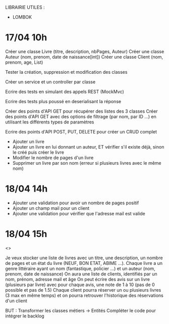 LIBRAIRIE UTILES :

- LOMBOK


17/04 10h
=========

Créer une classe Livre (titre, description, nbPages, Auteur)
Créer une classe Auteur (nom, prenom, date de naissance[int])
Créer une classe Client (nom, prenom, age, List<Livre>)

Tester la création, suppression et modification des classes

Créer un service et un controller par classe

Ecrire des tests en simulant des appels REST (MockMvc)

Ecrire des tests plus poussé en deserialisant la réponse 

Créer des points d'API GET pour récupérer des listes des 3 classes
Créer des points d'API GET avec des options de filtrage (par nom, par ID ...) en utilisant les différents types de paramètres

Ecrire des points d'API POST, PUT, DELETE pour créer un CRUD complet 

- Ajouter un livre
- Ajouter un livre en lui donnant un auteur, ET vérifier s'il existe déjà, sinon le créé puis créer le livre
- Modifier le nombre de pages d'un livre
- Supprimer un livre par son nom (erreur si plusieurs livres avec le même nom)

18/04 14h
=========

- Ajouter une validation pour avoir un nombre de pages positif
- Ajouter un champ mail pour un client
- Ajouter une validation pour vérifier que l'adresse mail est valide

18/04 15h
=========

<<BACKLOG>>

Je veux stocker une liste de livres avec un titre, une description, un nombre de pages et un état du livre (NEUF, BON ETAT, ABIME ...). 
Chaque livre a un genre littéraire ayant un nom (fantastique, policier ...) et un auteur (nom, prenom, date de naissance)
On aura une liste de clients, identifiés par un nom, prénom, adresse mail et âge
On peut écrire des avis sur un livre (plusieurs par livre) avec pour chaque avis, une note de 1 à 10 (pas de 0 possible et pas de 1.5)
Chaque client pourra réserver un ou plusieurs livres (3 max en même temps) et on pourra retrouver l'historique des réservations d'un client

BUT : Transformer les classes métiers -> Entités 
Compléter le code pour intégrer le backlog